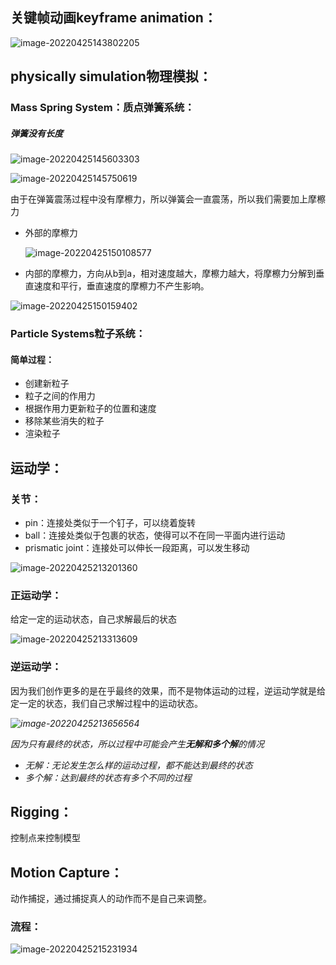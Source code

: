 ## 关键帧动画keyframe animation：

![image-20220425143802205](C:\Users\huangxuemei\AppData\Roaming\Typora\typora-user-images\image-20220425143802205.png)

## physically simulation物理模拟：

### Mass Spring System：质点弹簧系统：

##### 弹簧没有长度

![image-20220425145603303](C:\Users\huangxuemei\AppData\Roaming\Typora\typora-user-images\image-20220425145603303.png)

![image-20220425145750619](C:\Users\huangxuemei\AppData\Roaming\Typora\typora-user-images\image-20220425145750619.png)

由于在弹簧震荡过程中没有摩檫力，所以弹簧会一直震荡，所以我们需要加上摩檫力

- 外部的摩檫力

  ![image-20220425150108577](C:\Users\huangxuemei\AppData\Roaming\Typora\typora-user-images\image-20220425150108577.png)

- 内部的摩檫力，方向从b到a，相对速度越大，摩檫力越大，将摩檫力分解到垂直速度和平行，垂直速度的摩檫力不产生影响。

![image-20220425150159402](C:\Users\huangxuemei\AppData\Roaming\Typora\typora-user-images\image-20220425150159402.png)

### Particle Systems粒子系统：

#### 简单过程：

- 创建新粒子
- 粒子之间的作用力
- 根据作用力更新粒子的位置和速度
- 移除某些消失的粒子
- 渲染粒子

## 运动学：

### 关节：

- pin：连接处类似于一个钉子，可以绕着旋转
- ball：连接处类似于包裹的状态，使得可以不在同一平面内进行运动
- prismatic joint：连接处可以伸长一段距离，可以发生移动

![image-20220425213201360](C:\Users\huangxuemei\AppData\Roaming\Typora\typora-user-images\image-20220425213201360.png)

### 正运动学：

给定一定的运动状态，自己求解最后的状态

![image-20220425213313609](C:\Users\huangxuemei\AppData\Roaming\Typora\typora-user-images\image-20220425213313609.png)

### 逆运动学：

因为我们创作更多的是在乎最终的效果，而不是物体运动的过程，逆运动学就是给定一定的状态，我们自己求解过程中的运动状态。

*![image-20220425213656564](C:\Users\huangxuemei\AppData\Roaming\Typora\typora-user-images\image-20220425213656564.png)*

*因为只有最终的状态，所以过程中可能会产生**无解和多个解**的情况*

- *无解：无论发生怎么样的运动过程，都不能达到最终的状态*
- *多个解：达到最终的状态有多个不同的过程*

## Rigging：

控制点来控制模型

## Motion Capture：

动作捕捉，通过捕捉真人的动作而不是自己来调整。

### 流程：

![image-20220425215231934](C:\Users\huangxuemei\AppData\Roaming\Typora\typora-user-images\image-20220425215231934.png)